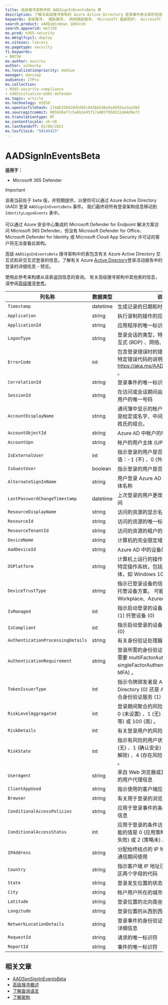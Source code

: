 ```yaml
---
title: 高级搜寻架构中的 AADSignInEventsBeta 表
description: 了解与高级搜寻架构的 Azure Active Directory 登录事件表关联的信息
keywords: 高级搜寻， 威胁搜寻， 网络威胁搜寻， Microsoft 威胁防护， microsoft 365， mtp， m365， 搜索， 查询， 遥测， 架构参考， kusto， 表， 列， 数据类型， 说明， 文件， IP 地址， 设备， 计算机， 用户， 帐户， 标识， AAD
search.product: eADQiWindows 10XVcnh
search.appverid: met150
ms.prod: m365-security
ms.mktglfcycl: deploy
ms.sitesec: library
ms.pagetype: security
f1.keywords:
- NOCSH
ms.author: maccruz
author: schmurky
ms.localizationpriority: medium
manager: dansimp
audience: ITPro
ms.collection:
- M365-security-compliance
- m365initiative-m365-defender
ms.topic: article
ms.technology: m365d
ms.openlocfilehash: 174db150920d2d95c043bb5d6e5a4593ea1ea39d
ms.sourcegitcommit: 005028af7c5a6b2e95f17a0037958131484d9e73
ms.translationtype: MT
ms.contentlocale: zh-CN
ms.lasthandoff: 02/08/2021
ms.locfileid: "50145423"
---
```

# <a name="aadsignineventsbeta"></a>AADSignInEventsBeta

**适用于：**

- Microsoft 365 Defender

>[!IMPORTANT]
> 该表当前处于 beta 版，并短期提供，以便你可以通过 Azure Active Directory (AAD) 登录 `AADSignInEventsBeta` 事件。 我们最终将所有登录架构信息移动到 `IdentityLogonEvents` 表中。<br><br>
> 可以通过 Azure 安全中心集成的 Microsoft Defender for Endpoint 解决方案访问 Microsoft 365 Defender，但没有 Microsoft Defender for Office、Microsoft Defender for Identity 或 Microsoft Cloud App Security 许可证的客户将无法查看此架构。 

 

高级 `AADSignInEventsBeta` 搜寻架构中的表包含有关 Azure Active Directory 交互式和非交互式登录的信息。了解有关 Azure [Active Directory](https://docs.microsoft.com/azure/active-directory/reports-monitoring/concept-all-sign-ins)登录活动报告中的登录的详细信息 - 预览。

使用此参考来构建从该表返回信息的查询。
有关高级搜寻架构中其他表的信息，请参阅[高级搜寻参考](https://docs.microsoft.com/windows/security/threat-protection/microsoft-defender-atp/advanced-hunting-reference)。

 

 

| 列名称                 | 数据类型 | 说明          |
|---------------------------------|---------------|-------------------------------------------------------------------------------------------------------------------------------------------------------------------------------------|
| `Timestamp`                       | datetime      | 生成记录的日期和时间                                                                                                                                         |
| `Application`                     | string        | 执行录制的操作的应用程序                                                                                                                                       |
| `ApplicationId`                   | string        | 应用程序的唯一标识符                                                                                                                                               |
| `LogonType`                       | string        | 登录会话的类型，特别是交互式远程交互式 (RDP) 、网络、批处理和服务                                                                              |
| `ErrorCode`                       | int        | 包含登录错误时的错误代码。 若要查找特定错误代码的说明，请访问 <https://aka.ms/AADsigninsErrorCodes> 。                                     |
| `CorrelationId`                   | string        | 登录事件的唯一标识符                                                                                                                                              |
| `SessionId`                       | string        | 在访问或会话期间由网站服务器分配给用户的唯一号码                                                                                     |
| `AccountDisplayName`              | string        | 通讯簿中显示的帐户用户的名称。 通常是给定或名字、中间名首字母和姓氏或姓氏的组合。                             |
| `AccountObjectId`                 | string        | Azure AD 中帐户的唯一标识符                                                                                                                                       |
| `AccountUpn`                      | string        | 帐户的用户主体 (UPN)                                                                                                                                             |
| `IsExternalUser`                  | int        | 指示登录的用户是否位于外部。 可能的值：-1 (不) ，0 (外部) ，1 (外部) 。                                                                   |
| `IsGuestUser`                     | boolean       | 指示登录的用户是否是租户中的来宾                                                                                                                  |
| `AlternateSignInName`             | string        | 用户登录 Azure AD (UPN) 本地用户主体名称                                                                                                            |
| `LastPasswordChangeTimestamp`     | datetime        | 上次登录的用户更改其密码的日期和时间                                                                                                              |
| `ResourceDisplayName`             | string        | 访问的资源的显示名称                                                                                                                                               |
| `ResourceId`                      | string        | 访问的资源的唯一标识符                                                                                                                                          |
| `ResourceTenantId`                | string        | 访问的资源的租户的唯一标识符                                                                                                                            |
| `DeviceName`                      | string        | 计算机的完全限定域名 (FQDN)                                                                                                                                   |
| `AadDeviceId`                     | string   |      Azure AD 中的设备的唯一标识符                                                                                                                                                                               |
| `OSPlatform`                      | string        | 计算机上运行的操作系统平台。 这表示特定操作系统，包括同一系列中的变体，如 Windows 10 和 Windows 7。  |
| `DeviceTrustType`                 | string        | 指示已登录设备的信任类型。 仅适用于托管设备方案。 可能的值是 Workplace、AzureAd 和 ServerAd。                                     |
| `IsManaged`                       | int       | 指示启动登录的设备是否是托管设备 1 (1) 托管设备 (0)                                                                          |
| `IsCompliant`                     | int       | 指示启动登录的设备是否符合 1 (1) 0 (0)                                                                                        |
| `AuthenticationProcessingDetails` | string        | 有关身份验证处理器的详细信息                                                                                                                                          |
| `AuthenticationRequirement`       | string        | 登录所需的身份验证类型。 可能的值：需要 multiFactorAuthentication (MFA) singleFactorAuthentication (不需要 MFA) 。                |
| `TokenIssuerType`                 | int        | 指示令牌颁发者是 Azure Active Directory (0) 还是 Active Directory 联合身份验证服务 (1)                                                                              |
| `RiskLevelAggregated`                       | int        | 登录期间聚合的风险级别。 可能的值：0 (未设置) 、1 (无) 、10 (低) 、50 (中等) 或 100 (高) 。                               |
| `RiskDetails`                      | int        | 有关登录用户的风险状态的详细信息                                                                                                                            |
| `RiskState`                       | int        | 指示有风险的用户状态。 可能的值：0 (无) 、1 (确认安全) 、2 (修正) 、3 (已解除) 、4 (存在风险) 或 5 (确认已泄露) 。                                |
| `UserAgent`                       | string        | 来自 Web 浏览器或其他客户端应用程序的用户代理信息                                                                                                             |
| `ClientAppUsed`                   | string        | 指示使用的客户端应用                                                                                                                                                       |
| `Browser`                         | string        | 有关用于登录的浏览器版本的详细信息                                                                                                                            |
| `ConditionalAccessPolicies`       | string        | 应用于登录事件的条件访问策略的详细信息                                                                                                             |
| `ConditionalAccessStatus`         | int        | 应用于登录的条件访问策略的状态。 可能的值是 0 (应用策略) 1 (尝试应用策略失败) 或 2 (策略未) 。      |
| `IPAddress`                       | string        | 分配给终结点的 IP 地址，在相关的网络通信期间使用                                                                                                  |
| `Country`                     | string        | 指示客户端 IP 地址已异地分配的国家/地区两个字母的代码                                                                                                    |
| `State`                           | string        | 登录发生位置的状态（如果可用）                                                                                                                                      |
| `City`                            | string        | 帐户用户所在的城市                                                                                                                                              |
| `Latitude`                        | string        | 登录位置的北向南坐标                                                                                                                              |
| `Longitude`                       | string        | 登录位置的从西到西坐标                                                                                                                                |
| `NetworkLocationDetails`          | string        | 登录事件的身份验证处理器的网络位置详细信息                                                                                                       |
| `RequestId`                       | string        |  请求的唯一标识符                                                                                                                                                   |
|`ReportId` | string | 事件的唯一标识符 |

 

 

## <a name="related-articles"></a>相关文章

-   [AADSpnSignInEventsBeta](https://docs.microsoft.com/microsoft-365/security/mtp/advanced-hunting-aadspnsignineventsbeta-table)
-   [高级搜寻概述](https://docs.microsoft.com/windows/security/threat-protection/microsoft-defender-atp/advanced-hunting-overview)
-   [了解查询语言](https://docs.microsoft.com/windows/security/threat-protection/microsoft-defender-atp/advanced-hunting-query-language)
-   [了解架构](https://docs.microsoft.com/windows/security/threat-protection/microsoft-defender-atp/advanced-hunting-schema-reference)

 

